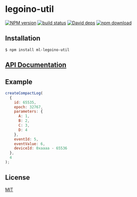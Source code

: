 # legoino-util

[![NPM version][npm-image]][npm-url]
[![build status][travis-image]][travis-url]
[![David deps][david-image]][david-url]
[![npm download][download-image]][download-url]

## Installation

`$ npm install ml-legoino-util`

## [API Documentation](https://mljs.github.io/legoino-util/)

## Example

```js
createCompactLog(
  {
    id: 65535,
    epoch: 32767,
    parameters: {
      A: 1,
      B: 2,
      C: 3,
      D: 4
    },
    eventId: 5,
    eventValue: 6,
    deviceId: 0xaaaa - 65536
  },
  4
);
```

## License

[MIT](./LICENSE)

[npm-image]: https://img.shields.io/npm/v/ml-legoino-util.svg?style=flat-square
[npm-url]: https://www.npmjs.com/package/ml-legoino-util
[travis-image]: https://img.shields.io/travis/mljs/legoino-util/master.svg?style=flat-square
[travis-url]: https://travis-ci.org/mljs/legoino-util
[david-image]: https://img.shields.io/david/mljs/legoino-util.svg?style=flat-square
[david-url]: https://david-dm.org/mljs/legoino-util
[download-image]: https://img.shields.io/npm/dm/ml-legoino-util.svg?style=flat-square
[download-url]: https://www.npmjs.com/package/ml-legoino-util

